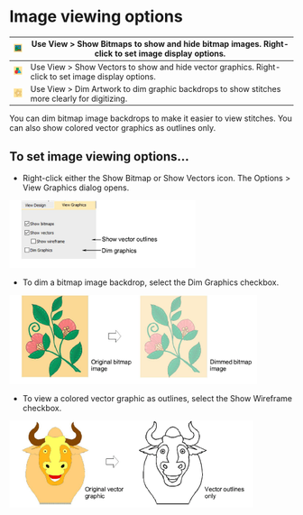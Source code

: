 # Image viewing options

| ![ShowBitmaps.png](assets/ShowBitmaps.png) | Use View > Show Bitmaps to show and hide bitmap images. Right-click to set image display options.   |
| ------------------------------------------ | --------------------------------------------------------------------------------------------------- |
| ![ShowVectors.png](assets/ShowVectors.png) | Use View > Show Vectors to show and hide vector graphics. Right-click to set image display options. |
| ![ShowDimmed.png](assets/ShowDimmed.png)   | Use View > Dim Artwork to dim graphic backdrops to show stitches more clearly for digitizing.       |

You can dim bitmap image backdrops to make it easier to view stitches. You can also show colored vector graphics as outlines only.

## To set image viewing options...

- Right-click either the Show Bitmap or Show Vectors icon. The Options > View Graphics dialog opens.

![settings00058.png](assets/settings00058.png)

- To dim a bitmap image backdrop, select the Dim Graphics checkbox.

![settings00061.png](assets/settings00061.png)

- To view a colored vector graphic as outlines, select the Show Wireframe checkbox.

![settings00064.png](assets/settings00064.png)
